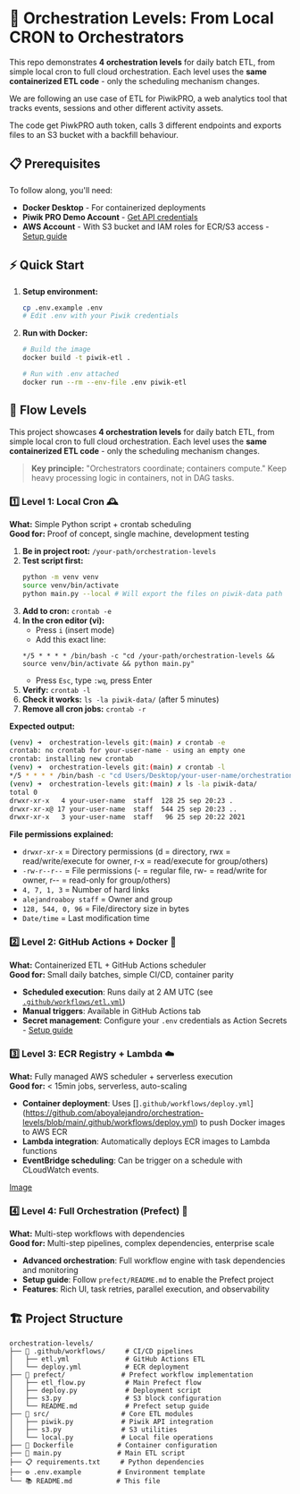 # 🧭 Orchestration Levels: From Local CRON to Orchestrators

This repo demonstrates **4 orchestration levels** for daily batch ETL, from simple local cron to full cloud orchestration. Each level uses the **same containerized ETL code** - only the scheduling mechanism changes.

We are following an use case of ETL for PiwikPRO, a web analytics tool that tracks events, sessions and other different activity assets.

The code get PiwkPRO auth token, calls 3 different endpoints and exports files to an S3 bucket with a backfill behaviour.

## 📋 Prerequisites

To follow along, you'll need:

- **Docker Desktop** - For containerized deployments
- **Piwik PRO Demo Account** - [Get API credentials](https://help.piwik.pro/support/questions/generate-api-credentials/)
- **AWS Account** - With S3 bucket and IAM roles for ECR/S3 access - [Setup guide](https://docs.aws.amazon.com/AmazonECR/latest/userguide/image-push-iam.html)

## ⚡ Quick Start

1. **Setup environment:**
   ```bash
   cp .env.example .env
   # Edit .env with your Piwik credentials
   ```

2. **Run with Docker:**
   ```bash
   # Build the image
   docker build -t piwik-etl .
   
   # Run with .env attached
   docker run --rm --env-file .env piwik-etl
   ```

## 🎯 Flow Levels

This project showcases **4 orchestration levels** for daily batch ETL, from simple local cron to full cloud orchestration. Each level uses the **same containerized ETL code** - only the scheduling mechanism changes.

> **Key principle:** "Orchestrators coordinate; containers compute." Keep heavy processing logic in containers, not in DAG tasks.

### 1️⃣ Level 1: Local Cron 🕰️
**What:** Simple Python script + crontab scheduling  
**Good for:** Proof of concept, single machine, development testing

1. **Be in project root:** `/your-path/orchestration-levels`
2. **Test script first:** 
   ```bash
   python -m venv venv
   source venv/bin/activate
   python main.py --local # Will export the files on piwik-data path
   ```
3. **Add to cron:** `crontab -e`
4. **In the cron editor (vi):**
   - Press `i` (insert mode)
   - Add this exact line:
   ```
   */5 * * * * /bin/bash -c "cd /your-path/orchestration-levels && source venv/bin/activate && python main.py"
   ```
   - Press `Esc`, type `:wq`, press Enter
5. **Verify:** `crontab -l`
6. **Check it works:** `ls -la piwik-data/` (after 5 minutes)
7. **Remove all cron jobs:** `crontab -r`

**Expected output:**

```bash
(venv) ➜  orchestration-levels git:(main) ✗ crontab -e
crontab: no crontab for your-user-name - using an empty one
crontab: installing new crontab
(venv) ➜  orchestration-levels git:(main) ✗ crontab -l
*/5 * * * * /bin/bash -c "cd Users/Desktop/your-user-name/orchestration-levels && source venv/bin/ activate && python main.py"
(venv) ➜  orchestration-levels git:(main) ✗ ls -la piwik-data/
total 0
drwxr-xr-x   4 your-user-name  staff  128 25 sep 20:23 .
drwxr-xr-x@ 17 your-user-name  staff  544 25 sep 20:23 ..
drwxr-xr-x   3 your-user-name  staff   96 25 sep 20:22 2021
```

**File permissions explained:**

- `drwxr-xr-x` = Directory permissions (d = directory, rwx = read/write/execute for owner, r-x = read/execute for group/others)
- `-rw-r--r--` = File permissions (- = regular file, rw- = read/write for owner, r-- = read-only for group/others)
- `4, 7, 1, 3` = Number of hard links
- `alejandroaboy staff` = Owner and group
- `128, 544, 0, 96` = File/directory size in bytes
- `Date/time` = Last modification time

### 2️⃣ Level 2: GitHub Actions + Docker 🐙
**What:** Containerized ETL + GitHub Actions scheduler  
**Good for:** Small daily batches, simple CI/CD, container parity

- **Scheduled execution**: Runs daily at 2 AM UTC (see [`.github/workflows/etl.yml`](https://github.com/aboyalejandro/orchestration-levels/blob/main/.github/workflows/etl.yml))
- **Manual triggers**: Available in GitHub Actions tab
- **Secret management**: Configure your `.env` credentials as Action Secrets - [Setup guide](https://docs.github.com/en/actions/how-tos/write-workflows/choose-what-workflows-do/use-secrets)

### 3️⃣ Level 3: ECR Registry + Lambda ☁️
**What:** Fully managed AWS scheduler + serverless execution  
**Good for:** < 15min jobs, serverless, auto-scaling

- **Container deployment**: Uses []`.github/workflows/deploy.yml`](https://github.com/aboyalejandro/orchestration-levels/blob/main/.github/workflows/deploy.yml) to push Docker images to AWS ECR
- **Lambda integration**: Automatically deploys ECR images to Lambda functions
- **EventBridge scheduling**: Can be trigger on a schedule with CLoudWatch events. 

[Image](assets/lambda.png)

### 4️⃣ Level 4: Full Orchestration (Prefect) 🎯
**What:** Multi-step workflows with dependencies  
**Good for:** Multi-step pipelines, complex dependencies, enterprise scale

- **Advanced orchestration**: Full workflow engine with task dependencies and monitoring
- **Setup guide**: Follow `prefect/README.md` to enable the Prefect project
- **Features**: Rich UI, task retries, parallel execution, and observability

## 🏗️ Project Structure

```
orchestration-levels/
├── 📁 .github/workflows/     # CI/CD pipelines
│   ├── etl.yml              # GitHub Actions ETL
│   └── deploy.yml           # ECR deployment
├── 📁 prefect/              # Prefect workflow implementation
│   ├── etl_flow.py          # Main Prefect flow
│   ├── deploy.py            # Deployment script
│   ├── s3.py                # S3 block configuration
│   └── README.md            # Prefect setup guide
├── 📁 src/                  # Core ETL modules
│   ├── piwik.py            # Piwik API integration
│   ├── s3.py               # S3 utilities
│   └── local.py            # Local file operations
├── 🐳 Dockerfile           # Container configuration
├── 📝 main.py              # Main ETL script
├── 📋 requirements.txt     # Python dependencies
├── ⚙️ .env.example         # Environment template
└── 📚 README.md           # This file
```